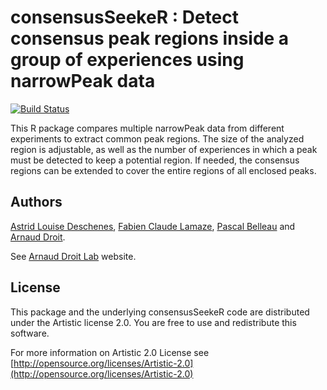 consensusSeekeR : Detect consensus peak regions inside a group of experiences using narrowPeak data
=====================

[![Build Status](https://travis-ci.org/adeschen/consensusSeekeR.svg?branch=master)](https://travis-ci.org/adeschen/consensusSeekeR)

This R package compares multiple narrowPeak data from different experiments to extract common peak regions. 
The size of the analyzed region is adjustable, as well
as the number of experiences in which a peak must be detected to keep a 
potential region. If needed, the consensus regions can be extended to cover the entire regions of all enclosed peaks.

## Authors ##

[Astrid Louise Deschenes](http://ca.linkedin.com/in/astriddeschenes 
"Astrid Louise Deschenes"), 
[Fabien Claude Lamaze](http://ca.linkedin.com/in/fabienlamaze/en 
"Fabien Claude Lamaze"), 
[Pascal Belleau](http://ca.linkedin.com/in/pascalbelleau 
"Pascal Belleau") 
and [Arnaud Droit](http://ca.linkedin.com/in/drarnaud 
"Arnaud Droit").

See [Arnaud Droit Lab](http://bioinformatique.ulaval.ca/home/ 
"Arnaud Droit Lab") website.

## License ##

This package and the underlying consensusSeekeR code are distributed under the 
Artistic license 2.0. You are free to use and redistribute this software. 

For more information on Artistic 2.0 License see
[http://opensource.org/licenses/Artistic-2.0](http://opensource.org/licenses/Artistic-2.0)

